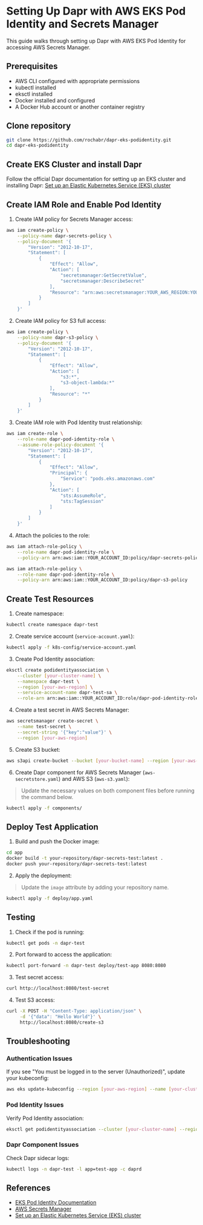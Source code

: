 # Setting Up Dapr with AWS EKS Pod Identity and Secrets Manager

This guide walks through setting up Dapr with AWS EKS Pod Identity for accessing AWS Secrets Manager.

## Prerequisites

- AWS CLI configured with appropriate permissions
- kubectl installed
- eksctl installed
- Docker installed and configured
- A Docker Hub account or another container registry

## Clone repository

```bash
git clone https://github.com/rochabr/dapr-eks-podidentity.git
cd dapr-eks-podidentity
```

## Create EKS Cluster and install Dapr

Follow the official Dapr documentation for setting up an EKS cluster and installing Dapr:
[Set up an Elastic Kubernetes Service (EKS) cluster](https://docs.dapr.io/operations/hosting/kubernetes/cluster/setup-eks/)

## Create IAM Role and Enable Pod Identity

1. Create IAM policy for Secrets Manager access:

```bash
aws iam create-policy \
    --policy-name dapr-secrets-policy \
    --policy-document '{
        "Version": "2012-10-17",
        "Statement": [
            {
                "Effect": "Allow",
                "Action": [
                    "secretsmanager:GetSecretValue",
                    "secretsmanager:DescribeSecret"
                ],
                "Resource": "arn:aws:secretsmanager:YOUR_AWS_REGION:YOUR_ACCOUNT_ID:secret:*"
            }
        ]
    }'
```

2. Create IAM policy for S3 full access:

```bash
aws iam create-policy \
    --policy-name dapr-s3-policy \
    --policy-document '{
        "Version": "2012-10-17",
        "Statement": [
            {
                "Effect": "Allow",
                "Action": [
                    "s3:*",
                    "s3-object-lambda:*"
                ],
                "Resource": "*"
            }
        ]
    }'
```

3. Create IAM role with Pod Identity trust relationship:

```bash
aws iam create-role \
    --role-name dapr-pod-identity-role \
    --assume-role-policy-document '{
        "Version": "2012-10-17",
        "Statement": [
            {
                "Effect": "Allow",
                "Principal": {
                    "Service": "pods.eks.amazonaws.com"
                },
                "Action": [
                    "sts:AssumeRole",
                    "sts:TagSession"
                ]
            }
        ]
    }'
```

4. Attach the policies to the role:

```bash
aws iam attach-role-policy \
    --role-name dapr-pod-identity-role \
    --policy-arn arn:aws:iam::YOUR_ACCOUNT_ID:policy/dapr-secrets-policy
```

```bash
aws iam attach-role-policy \
    --role-name dapr-pod-identity-role \
    --policy-arn arn:aws:iam::YOUR_ACCOUNT_ID:policy/dapr-s3-policy
```

## Create Test Resources

1. Create namespace:

```bash
kubectl create namespace dapr-test
```

2. Create service account (`service-account.yaml`):

```bash
kubectl apply -f k8s-config/service-account.yaml
```

3. Create Pod Identity association:

```bash
eksctl create podidentityassociation \
    --cluster [your-cluster-name] \
    --namespace dapr-test \
    --region [your-aws-region] \
    --service-account-name dapr-test-sa \
    --role-arn arn:aws:iam::YOUR_ACCOUNT_ID:role/dapr-pod-identity-role
```

4. Create a test secret in AWS Secrets Manager:

```bash
aws secretsmanager create-secret \
    --name test-secret \
    --secret-string '{"key":"value"}' \
    --region [your-aws-region]
```

5. Create S3 bucket:

```bash
aws s3api create-bucket --bucket [your-bucket-name] --region [your-aws-region]
```

6. Create Dapr component for AWS Secrets Manager (`aws-secretstore.yaml`) and AWS S3 (`aws-s3.yaml`):

> Update the necessary values on both component files before running the command below.

```bash
kubectl apply -f components/
```

## Deploy Test Application

1. Build and push the Docker image:

```bash
cd app
docker build -t your-repository/dapr-secrets-test:latest .
docker push your-repository/dapr-secrets-test:latest
```

2. Apply the deployment:

> Update the `image` attribute by adding your repository name.

```bash
kubectl apply -f deploy/app.yaml
```

## Testing

1. Check if the pod is running:

```bash
kubectl get pods -n dapr-test
```

2. Port forward to access the application:

```bash
kubectl port-forward -n dapr-test deploy/test-app 8080:8080
```

3. Test secret access:

```bash
curl http://localhost:8080/test-secret
```

4. Test S3 access:

```bash
curl -X POST -H "Content-Type: application/json" \
     -d '{"data": "Hello World"}' \
     http://localhost:8080/create-s3
```

## Troubleshooting

### Authentication Issues

If you see "You must be logged in to the server (Unauthorized)", update your kubeconfig:

```bash
aws eks update-kubeconfig --region [your-aws-region] --name [your-cluster-name]
```

### Pod Identity Issues

Verify Pod Identity association:

```bash
eksctl get podidentityassociation --cluster [your-cluster-name] --region [your-aws-region]
```

### Dapr Component Issues

Check Dapr sidecar logs:

```bash
kubectl logs -n dapr-test -l app=test-app -c daprd
```

## References

- [EKS Pod Identity Documentation](https://docs.aws.amazon.com/eks/latest/userguide/pod-identities.html)
- [AWS Secrets Manager](https://docs.aws.amazon.com/secretsmanager/)
- [Set up an Elastic Kubernetes Service (EKS) cluster](https://docs.dapr.io/operations/hosting/kubernetes/cluster/setup-eks/)
